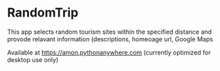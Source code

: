 # RandomTrip

This app selects random tourism sites within the specified distance and provode relavant information (descriptions, homeoage url, Google Maps

Available at https://amon.pythonanywhere.com
(currently optimized for desktop use only)